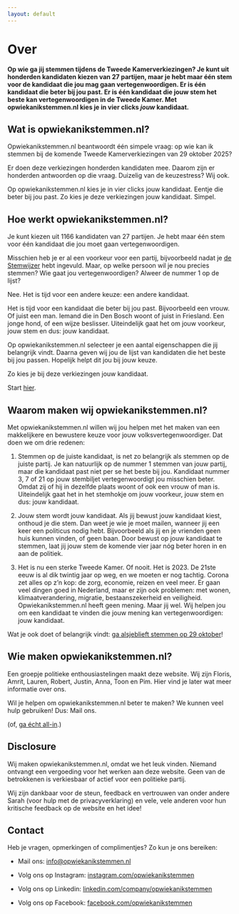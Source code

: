 ```yaml
---
layout: default
---
```


# Over

**Op wie ga jij stemmen tijdens de Tweede Kamerverkiezingen? Je kunt uit honderden kandidaten kiezen van 27 partijen, maar je hebt maar één stem voor de kandidaat die jou mag gaan vertegenwoordigen. Er is één kandidaat die beter bij jou past. Er is één kandidaat die jouw stem het beste kan vertegenwoordigen in de Tweede Kamer. Met opwiekanikstemmen.nl kies je in vier clicks _jouw_ kandidaat.**

## Wat is opwiekanikstemmen.nl?

Opwiekanikstemmen.nl beantwoordt één simpele vraag: op wie kan ik stemmen bij de komende Tweede Kamerverkiezingen van 29 oktober 2025?

Er doen deze verkiezingen honderden kandidaten mee. Daarom zijn er honderden antwoorden op die vraag. Duizelig van de keuzestress? Wij ook.

Op opwiekanikstemmen.nl kies je in vier clicks jouw kandidaat. Eentje die beter bij jou past. Zo kies je deze verkiezingen jouw kandidaat. Simpel.

## Hoe werkt opwiekanikstemmen.nl?

Je kunt kiezen uit 1166 kandidaten van 27 partijen. Je hebt maar één stem voor één kandidaat die jou moet gaan vertegenwoordigen.

Misschien heb je er al een voorkeur voor een partij, bijvoorbeeld nadat je [de Stemwijzer](https://stemwijzer.nl/) hebt ingevuld. Maar, op welke persoon wil je nou precies stemmen? Wie gaat jou vertegenwoordigen? Alweer de nummer 1 op de lijst?

Nee. Het is tijd voor een andere keuze: een andere kandidaat.

Het is tijd voor een kandidaat die beter bij jou past. Bijvoorbeeld een vrouw. Of juist een man. Iemand die in Den Bosch woont of juist in Friesland. Een jonge hond, of een wijze beslisser. Uiteindelijk gaat het om jouw voorkeur, jouw stem en dus: jouw kandidaat.

Op opwiekanikstemmen.nl selecteer je een aantal eigenschappen die jij belangrijk vindt. Daarna geven wij jou de lijst van kandidaten die het beste bij jou passen. Hopelijk helpt dit jou bij jouw keuze.

Zo kies je bij deze verkiezingen jouw kandidaat.

Start [hier](https://tweedekamer2025.opwiekanikstemmen.nl/).

## Waarom maken wij opwiekanikstemmen.nl?

Met opwiekanikstemmen.nl willen wij jou helpen met het maken van een makkelijkere en bewustere keuze voor jouw volksvertegenwoordiger. Dat doen we om drie redenen:

1. Stemmen op de juiste kandidaat, is net zo belangrijk als stemmen op de juiste partij. Je kan natuurlijk op de nummer 1 stemmen van jouw partij, maar die kandidaat past niet per se het beste bij jou. Kandidaat nummer 3, 7 of 21 op jouw stembiljet vertegenwoordigt jou misschien beter. Omdat zij of hij in dezelfde plaats woont of ook een vrouw of man is. Uiteindelijk gaat het in het stemhokje om jouw voorkeur, jouw stem en dus: jouw kandidaat.
    
2. Jouw stem wordt jouw kandidaat. Als jij bewust jouw kandidaat kiest, onthoud je die stem. Dan weet je wie je moet mailen, wanneer jij een keer een politicus nodig hebt. Bijvoorbeeld als jij en je vrienden geen huis kunnen vinden, of geen baan. Door bewust op jouw kandidaat te stemmen, laat jij jouw stem de komende vier jaar nóg beter horen in en aan de politiek.
    
3. Het is nu een sterke Tweede Kamer. Of nooit. Het is 2023. De 21ste eeuw is al dik twintig jaar op weg, en we moeten er nog tachtig. Corona zet alles op z’n kop: de zorg, economie, reizen en veel meer. Er gaan veel dingen goed in Nederland, maar er zijn ook problemen: met wonen, klimaatverandering, migratie, bestaanszekerheid en veiligheid. Opwiekanikstemmen.nl heeft geen mening. Maar jij wel. Wij helpen jou om een kandidaat te vinden die jouw mening kan vertegenwoordigen: jouw kandidaat.
    

Wat je ook doet of belangrijk vindt: [ga alsjeblieft stemmen op 29 oktober](https://www.rijksoverheid.nl/onderwerpen/verkiezingen/)!

## Wie maken opwiekanikstemmen.nl?

Een groepje politieke enthousiastelingen maakt deze website. Wij zijn Floris, Amrit, Lauren, Robert, Justin, Anna, Toon en Pim. Hier vind je later wat meer informatie over ons.

Wil je helpen om opwiekanikstemmen.nl beter te maken? We kunnen veel hulp gebruiken! Dus: Mail ons.

(of, [ga écht all-in](https://www.werkenvoornederland.nl/).)

## Disclosure

Wij maken opwiekanikstemmen.nl, omdat we het leuk vinden. Niemand ontvangt een vergoeding voor het werken aan deze website. Geen van de betrokkenen is verkiesbaar of actief voor een politieke partij.

Wij zijn dankbaar voor de steun, feedback en vertrouwen van onder andere Sarah (voor hulp met de privacyverklaring) en vele, vele anderen voor hun kritische feedback op de website en het idee!

## Contact

Heb je vragen, opmerkingen of complimentjes? Zo kun je ons bereiken:

- Mail ons: info@opwiekanikstemmen.nl
    
- Volg ons op Instagram: [instagram.com/opwiekanikstemmen](https://www.instagram.com/opwiekanikstemmen/)
    
- Volg ons op Linkedin: [linkedin.com/company/opwiekanikstemmen](https://linkedin.com/company/opwiekanikstemmen)
 
- Volg ons op Facebook: [facebook.com/opwiekanikstemmen](https://facebook.com/opwiekanikstemmen)